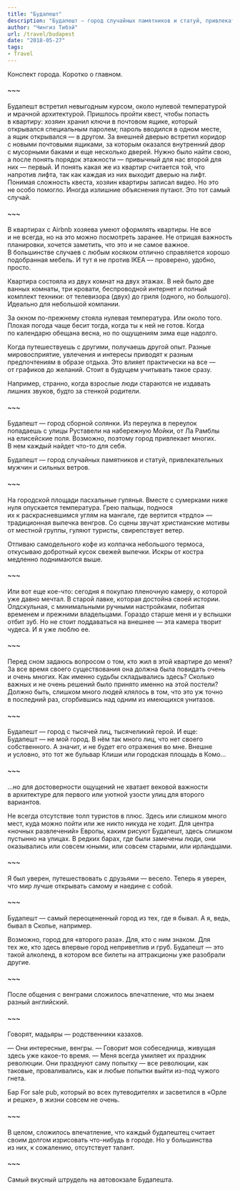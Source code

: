 ```yaml
---
title: "Будапешт"
description: "Будапешт — город случайных памятников и статуй, привлекательных мужчин и сильных ветров."
author: "Чингиз Тибэй"
url: /travel/budapest
date: "2018-05-27"
tags: 
- Travel
---
```


<div class="wide">

Конспект города. Коротко о&nbsp;главном.

#### ~~~

Будапешт встретил невыгодным курсом, около нулевой температурой и&nbsp;мрачной архитектурой. Пришлось пройти квест, чтобы попасть в&nbsp;квартиру: хозяин хранил ключи в&nbsp;почтовом ящике, который открывался специальным паролем; пароль вводился в&nbsp;одном месте, а&nbsp;ящик открывался&nbsp;&mdash; в&nbsp;другом. За&nbsp;внешней дверью встретил коридор с&nbsp;новыми почтовыми ящиками, за&nbsp;которым оказался внутренний двор с&nbsp;мусорными баками и&nbsp;еще несколько дверей. Нужно было найти свою, а&nbsp;после понять порядок этажности&nbsp;&mdash; привычный для нас второй для них&nbsp;&mdash; первый. И&nbsp;понять какая&nbsp;же из&nbsp;квартир считается той, что напротив лифта, так как каждая из&nbsp;них выходит дверью на&nbsp;лифт. Понимая сложность квеста, хозяин квартиры записал видео. Но&nbsp;это не&nbsp;особо помогло. Иногда излишние объяснения путают. Это тот самый случай.

#### ~~~

В&nbsp;квартирах с&nbsp;Airbnb хозяева умеют оформлять квартиры. Не&nbsp;все и&nbsp;не&nbsp;всегда, но&nbsp;на&nbsp;это можно посмотреть заранее. Не&nbsp;отрицая важность планировки, хочется заметить, что это и&nbsp;не&nbsp;самое важное. В&nbsp;большинстве случаев с&nbsp;любым косяком отлично справляется хорошо подобранная мебель. И&nbsp;тут я&nbsp;не&nbsp;против IKEA&nbsp;&mdash; проверено, удобно, просто.

Квартира состояла из&nbsp;двух комнат на&nbsp;двух этажах. В&nbsp;ней было две ванных комнаты, три кровати, беспроводной интернет и&nbsp;полный комплект техники: от&nbsp;телевизора (двух) до&nbsp;гриля (одного, но&nbsp;большого). Идеально для небольшой компании.

За&nbsp;окном по-прежнему стояла нулевая температура. Или около того. Плохая погода чаще бесит тогда, когда ты&nbsp;к&nbsp;ней не&nbsp;готов. Когда по&nbsp;календарю обещана весна, но&nbsp;по&nbsp;ощущениям зима еще надолго.

Когда путешествуешь с&nbsp;другими, получаешь другой опыт. Разные мировосприятие, увлечения и&nbsp;интересы приводят к&nbsp;разным предпочтениям в&nbsp;образе отдыха. Это влияет практически на&nbsp;все&nbsp;&mdash; от&nbsp;графиков до&nbsp;желаний. Стоит в&nbsp;будущем учитывать такое сразу.

Например, странно, когда взрослые люди стараются не&nbsp;издавать лишних звуков, будто за&nbsp;стенкой родители.

#### ~~~

Будапешт&nbsp;&mdash; город сборной солянки. Из&nbsp;переулка в&nbsp;переулок попадаешь с&nbsp;улицы Руставели на&nbsp;набережную Мойки, от&nbsp;Ла&nbsp;Рамблы на&nbsp;елисейские поля. Возможно, поэтому город привлекает многих. В&nbsp;нем каждый найдет что-то для себя.

Будапешт&nbsp;&mdash; город случайных памятников и&nbsp;статуй, привлекательных мужчин и&nbsp;сильных ветров.

#### ~~~

На&nbsp;городской площади пасхальные гулянья. Вместе с&nbsp;сумерками ниже нуля опускается температура. Грею пальцы, поднося их&nbsp;к&nbsp;раскрасневшимся углям на&nbsp;мангале, где вертится &laquo;трдло&raquo;&nbsp;&mdash; традиционная выпечка венгров. Со&nbsp;сцены звучат христианские мотивы от&nbsp;местной группы, гуляют туристы, свирепствует ветер.

Отпиваю самодельного кофе из&nbsp;колпачка небольшого термоса, откусываю добротный кусок свежей выпечки. Искры от&nbsp;костра медленно поднимаются выше.

#### ~~~

Или вот еще кое-что: сегодня я&nbsp;покупаю пленочную камеру, о&nbsp;которой уже давно мечтал. В&nbsp;старой лавке, которая достойна своей истории. Олдскульная, с&nbsp;минимальными ручными настройками, побитая временем и&nbsp;прежними владельцами. Гораздо старше меня и&nbsp;у&nbsp;вспышки отбит зуб. Но&nbsp;не&nbsp;стоит поддаваться на&nbsp;внешнее&nbsp;&mdash; эта камера творит чудеса. И&nbsp;я&nbsp;уже люблю&nbsp;ее.

#### ~~~

Перед сном задаюсь вопросом о&nbsp;том, кто жил в&nbsp;этой квартире до&nbsp;меня? За&nbsp;все время своего существования она должна была повидать очень и&nbsp;очень многих. Как именно судьбы складывались здесь? Сколько важных и&nbsp;не&nbsp;очень решений было принято именно на&nbsp;этой постели? Должно быть, слишком много людей клялось в&nbsp;том, что это уж&nbsp;точно в&nbsp;последний раз, сгорбившись над одним из&nbsp;имеющихся унитазов.

#### ~~~

Будапешт&nbsp;&mdash; город с&nbsp;тысячей лиц, тысячеликий герой. И&nbsp;еще: Будапешт&nbsp;&mdash; не&nbsp;мой город. В&nbsp;нём так много лиц, что нет своего собственного. А&nbsp;значит, и&nbsp;не&nbsp;будет его отражения во&nbsp;мне. Внешне и&nbsp;условно, это тот&nbsp;же бульвар Клиши или городская площадь в&nbsp;Комо...

#### ~~~

...но для достоверности ощущений не&nbsp;хватает вековой важности в&nbsp;архитектуре для первого или уютной узости улиц для второго вариантов.

Не&nbsp;всегда отсутствие толп туристов в&nbsp;плюс. Здесь или слишком много мест, куда можно пойти или&nbsp;же никто никуда не&nbsp;ходит. Для центра &laquo;ночных развлечений&raquo; Европы, каким рисуют Будапешт, здесь слишком пустынно на&nbsp;улицах. В&nbsp;редких барах, где были замечены люди, они оказывались или совсем юными, или совсем старыми, или ирландцами.

#### ~~~

Я&nbsp;был уверен, путешествовать с&nbsp;друзьями&nbsp;&mdash; весело. Теперь я&nbsp;уверен, что мир лучше открывать самому и&nbsp;наедине с&nbsp;собой.

#### ~~~

Будапешт&nbsp;&mdash; самый переоцененный город из&nbsp;тех, где я&nbsp;бывал. А&nbsp;я, ведь, бывал в&nbsp;Скопье, например.

Возможно, город для &laquo;второго раза&raquo;. Для, кто с&nbsp;ним знаком. Для тех&nbsp;же, кто здесь впервые город неприветлив и&nbsp;груб. Будапешт&nbsp;&mdash; это такой алколенд, в&nbsp;котором все билеты на&nbsp;аттракционы уже разобрали другие.

#### ~~~

После общения с&nbsp;венграми сложилось впечатление, что мы&nbsp;знаем разный английский.

#### ~~~

Говорят, мадьяры&nbsp;&mdash; родственники казахов.

&mdash;&nbsp;Они интересные, венгры. &mdash;&nbsp;Говорит моя собеседница, живущая здесь уже какое-то время. &mdash;&nbsp;Меня всегда умиляет их&nbsp;праздник революции. Они празднуют саму попытку&nbsp;&mdash; все революции, как таковые, проваливались, как и&nbsp;любые попытки выйти из-под чужого гнета.

Бар For sale pub, который во&nbsp;всех путеводителях и&nbsp;засветился в&nbsp;&laquo;Орле и&nbsp;решке&raquo;, в&nbsp;жизни совсем не&nbsp;очень.

#### ~~~

В&nbsp;целом, сложилось впечатление, что каждый будапештец считает своим долгом изрисовать что-нибудь в&nbsp;городе. Но&nbsp;у&nbsp;большинства из&nbsp;них, к&nbsp;сожалению, отсутствует талант.

#### ~~~

Самый вкусный штрудель на&nbsp;автовокзале Будапешта.

</div>